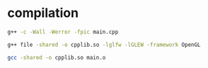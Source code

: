 # compilation

```bash
g++ -c -Wall -Werror -fpic main.cpp
```

```bash
g++ file -shared -o cpplib.so -lglfw -lGLEW -framework OpenGL
```

```bash
gcc -shared -o cpplib.so main.o
```
